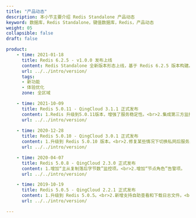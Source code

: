 ```yaml
---
title: "产品动态"
description: 本小节主要介绍 Redis Standalone 产品动态
keyword: 数据库，Redis Standalone，键值数据库，Redis，产品动态
weight: 05
collapsible: false
draft: false

product:
    - time: 2021-01-18
      title: Redis 6.2.5 - v1.0.0 发布上线
      content: Redis Standalone 全新版本形态上线，基于 Redis 6.2.5 版本构建。<br>-  新增四种资源配置类型，适配研发测试及生产环境。支持 I/O 多线程，显著提升性能。<br>- 新增 TLS 加密传输功能，有效防止数据传输被监听。<br>- 新增 ACL 管理功能，可针对不同用户授予不同的命令及数据权限。<br>- 新增 Redis Exporter 配置参数和组件，支持对接 Prometheus，提供基于 Exporter 的 Redis 服务状态监控功能。<br>- 新增 Node Exporter 配置参数和组件，支持对接 Prometheus，提供基于 Exporter 的资源状态监控功能。
      url: ../../intro/version/
      tags:
      - 新功能
      - 体验优化
      zone: 全区域

    - time: 2021-10-09
      title: Redis 5.0.11 - QingCloud 3.1.1 正式发布
      content: 1.Redis 升级到5.0.11版本，增强了服务稳定性。<br>2.集成第三方监控，增加 Zabbix 5.x 监控支持。<br>3.修复由于部分情况下的脑裂, 导致的主节点掉线、无法自动故障转移等问题。
      url: ../../intro/version/
      
    - time: 2020-12-28
      title: Redis 5.0.10 - QingCloud 3.0.1 正式发布
      content: 1.升级到 Redis 5.0.10 版本。<br>2.修复某些情况下切换私网后服务异常的问题。<br>3.修复某些情况下升级到 Redis 5.0.8 - QingCloud 3.0.0 版本后服务异常的问题。
      url: ../../intro/version/

    - time: 2020-04-07
      title: Redis 5.0.8 - QingCloud 2.3.0 正式发布
      content: 1.增加“主从复制落后字节数”监控项。<br>2.增加“节点角色”告警项。
      url: ../../intro/version/

    - time: 2019-10-19
      title: Redis 5.0.5 - QingCloud 2.2.1 正式发布
      content: 1.升级到 Redis 5.0.5。<br>2.新增支持自助查看和下载日志文件。<br>3.支持 Region 多可用区部署，同城多活。<br>4.关闭 OpenSSH Server 服务以提高安全性。<br>5.提升三节点集群主从切换稳定性。<br>6.优化日志轮转，节省硬盘空间。<br>7.负增加新主机类型供用户选择。<br>8.增加切换单双核 CPU 的选项。
      url: ../../intro/version/

---
```


